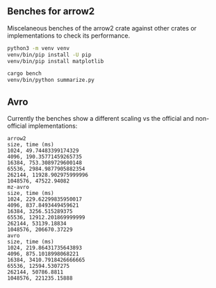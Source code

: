 ## Benches for arrow2

Miscelaneous benches of the arrow2 crate against other crates or implementations
to check its performance.

```bash
python3 -m venv venv
venv/bin/pip install -U pip
venv/bin/pip install matplotlib

cargo bench
venv/bin/python summarize.py
```

## Avro

Currently the benches show a different scaling vs the official and non-official implementations:

```
arrow2
size, time (ms)
1024, 49.74483399174329
4096, 190.35771459265735
16384, 753.3089729600148
65536, 2984.9877905882354
262144, 11928.902975999996
1048576, 47522.94082
mz-avro
size, time (ms)
1024, 229.62299835950017
4096, 837.8493449459621
16384, 3256.515289375
65536, 12912.201869999999
262144, 53139.18834
1048576, 206670.37229
avro
size, time (ms)
1024, 219.86431735643893
4096, 875.1018998068221
16384, 3410.7918426666665
65536, 12594.5307275
262144, 50786.8811
1048576, 221235.15888
```

